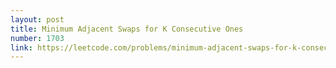 ```yaml
---
layout: post
title: Minimum Adjacent Swaps for K Consecutive Ones
number: 1703
link: https://leetcode.com/problems/minimum-adjacent-swaps-for-k-consecutive-ones
---
```

